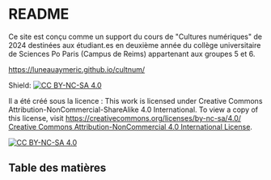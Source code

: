 # README

Ce site est conçu comme un support du cours de "Cultures numériques" de 2024 destinées aux étudiant.es en deuxième année du collège universitaire de Sciences Po Paris (Campus de Reims) appartenant aux groupes 5 et 6.

https://luneauaymeric.github.io/cultnum/

Shield: [![CC BY-NC-SA 4.0][cc-by-nc-sa-shield]][cc-by-nc-sa]

Il a été créé sous la licence :
This work is licensed under Creative Commons Attribution-NonCommercial-ShareAlike 4.0 International. To view a copy of this license, visit https://creativecommons.org/licenses/by-nc-sa/4.0/
[Creative Commons Attribution-NonCommercial 4.0 International License][cc-by-nc-sa].

[![CC BY-NC-SA 4.0][cc-by-nc-sa-image]][cc-by-nc-sa]

[cc-by-nc-sa]: https://creativecommons.org/licenses/by-nc-sa/4.0/
[cc-by-nc-sa-image]: https://licensebuttons.net/i/l/by-nc-sa/transparent/00/00/00/88x31.png
[cc-by-nc-sa-shield]: https://img.shields.io/badge/License-CC%20BY--NC--SA%204.0-lightgrey.svg


## Table des matières

```{tableofcontents}
```
